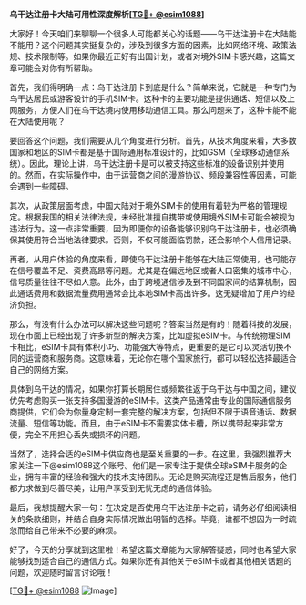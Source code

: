 **乌干达注册卡大陆可用性深度解析[[TG💪+ @esim1088](https://t.me/s/esim1088)]**

大家好！今天咱们来聊聊一个很多人可能都关心的话题——乌干达注册卡在大陆能不能用？这个问题其实挺复杂的，涉及到很多方面的因素，比如网络环境、政策法规、技术限制等。如果你最近正好有出国计划，或者对境外SIM卡感兴趣，这篇文章可能会对你有所帮助。

首先，我们得明确一点：乌干达注册卡到底是什么？简单来说，它就是一种专门为乌干达居民或游客设计的手机SIM卡。这种卡的主要功能是提供通话、短信以及上网服务，方便人们在乌干达境内使用移动通信工具。那么问题来了，这种卡能不能在大陆使用呢？

要回答这个问题，我们需要从几个角度进行分析。首先，从技术角度来看，大多数国家和地区的SIM卡都是基于国际通用标准设计的，比如GSM（全球移动通信系统）。因此，理论上讲，乌干达注册卡是可以被支持这些标准的设备识别并使用的。然而，在实际操作中，由于运营商之间的漫游协议、频段兼容性等因素，可能会遇到一些障碍。

其次，从政策层面考虑，中国大陆对于境外SIM卡的使用有着较为严格的管理规定。根据我国的相关法律法规，未经批准擅自携带或使用境外SIM卡可能会被视为违法行为。这一点非常重要，因为即便你的设备能够识别乌干达注册卡，也必须确保其使用符合当地法律要求。否则，不仅可能面临罚款，还会影响个人信用记录。

再者，从用户体验的角度来看，即使乌干达注册卡能够在大陆正常使用，也可能存在信号覆盖不足、资费高昂等问题。尤其是在偏远地区或者人口密集的城市中心，信号质量往往不尽如人意。此外，由于跨境通信涉及到不同国家间的结算机制，因此通话费用和数据流量费用通常会比本地SIM卡高出许多。这无疑增加了用户的经济负担。

那么，有没有什么办法可以解决这些问题呢？答案当然是有的！随着科技的发展，现在市面上已经出现了许多新型的解决方案，比如虚拟eSIM卡。与传统物理SIM卡相比，eSIM卡具有体积小巧、功能强大等特点，更重要的是它可以灵活切换不同的运营商和服务商。这意味着，无论你在哪个国家旅行，都可以轻松选择最适合自己的网络方案。

具体到乌干达的情况，如果你打算长期居住或频繁往返于乌干达与中国之间，建议优先考虑购买一张支持多国漫游的eSIM卡。这类产品通常由专业的国际通信服务商提供，它们会为你量身定制一套完整的解决方案，包括但不限于语音通话、数据流量、短信等功能。而且，由于eSIM卡不需要实体卡槽，所以携带起来非常方便，完全不用担心丢失或损坏的问题。

当然了，选择合适的eSIM卡供应商也是至关重要的一步。在这里，我强烈推荐大家关注一下@esim1088这个账号。他们是一家专注于提供全球eSIM卡服务的企业，拥有丰富的经验和强大的技术支持团队。无论是购买流程还是售后服务，他们都力求做到尽善尽美，让用户享受到无忧无虑的通信体验。

最后，我想提醒大家一句：在决定是否使用乌干达注册卡之前，请务必仔细阅读相关的条款细则，并结合自身实际情况做出明智的选择。毕竟，谁都不想因为一时疏忽而给自己带来不必要的麻烦。

好了，今天的分享就到这里啦！希望这篇文章能为大家解答疑惑，同时也希望大家能够找到适合自己的通信方式。如果你还有其他关于eSIM卡或者其他相关话题的问题，欢迎随时留言讨论哦！

[[TG💪+ @esim1088](https://t.me/s/esim1088) ![Image](https://i.postimg.cc/4NQfJmqS/Snipaste-2025-05-13-00-14-12.png)]